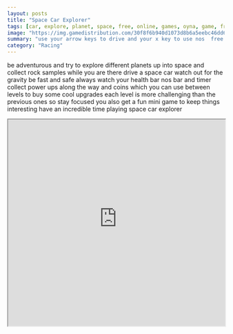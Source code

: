 ```yaml
---
layout: posts
title: "Space Car Explorer"
tags: [car, explore, planet, space, free, online, games, oyna, game, free, games, play, play, games]
image: "https://img.gamedistribution.com/30f8f6b940d1073d8b6a5eebc46dd6e5.jpg"
summary: "use your arrow keys to drive and your x key to use nos  free online games oyna game free games play play games"
category: "Racing"
---
```


be adventurous and try to explore different planets up into space and collect rock samples while you are there drive a space car watch out for the gravity be fast and safe always watch your health bar nos bar and timer collect power ups along the way and coins which you can use between levels to buy some cool upgrades each level is more challenging than the previous ones so stay focused you also get a fun mini game to keep things interesting have an incredible time playing space car explorer

<iframe width="100%" height="480px;" src="https://flash.gamedistribution.com?game=30f8f6b940d1073d8b6a5eebc46dd6e5"></iframe>